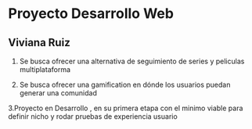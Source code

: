 # Proyecto Desarrollo Web
## Viviana Ruiz 

1. Se busca ofrecer una alternativa de seguimiento de series y peliculas multiplataforma

2. Se busca ofrecer una gamification en dónde los usuarios puedan generar una comunidad 

3.Proyecto en Desarrollo , en su primera etapa con el minimo viable para definir nicho y rodar pruebas de experiencia usuario 


